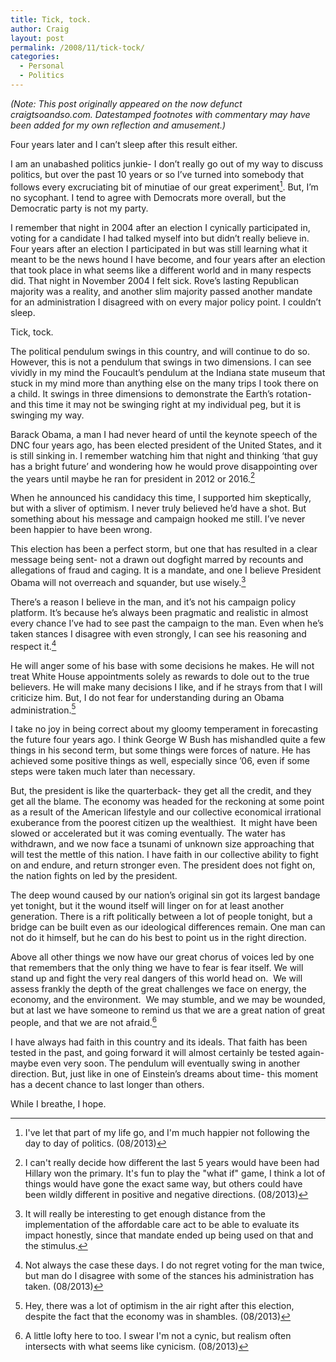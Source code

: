 ```yaml
---
title: Tick, tock.
author: Craig
layout: post
permalink: /2008/11/tick-tock/
categories:
  - Personal
  - Politics
---
```

*(Note: This post originally appeared on the now defunct craigtsoandso.com. Datestamped footnotes with commentary may have been added for my own reflection and amusement.)*

Four years later and I can’t sleep after this result either.

I am an unabashed politics junkie- I don’t really go out of my way to discuss politics, but over the past 10 years or so I’ve turned into somebody that follows every excruciating bit of minutiae of our great experiment[^1]. But, I’m no sycophant. I tend to agree with Democrats more overall, but the Democratic party is not my party.

 [^1]: I've let that part of my life go, and I'm much happier not following the day to day of politics. (08/2013) 

I remember that night in 2004 after an election I cynically participated in, voting for a candidate I had talked myself into but didn’t really believe in. Four years after an election I participated in but was still learning what it meant to be the news hound I have become, and four years after an election that took place in what seems like a different world and in many respects did. That night in November 2004 I felt sick. Rove’s lasting Republican majority was a reality, and another slim majority passed another mandate for an administration I disagreed with on every major policy point. I couldn’t sleep.

Tick, tock.

The political pendulum swings in this country, and will continue to do so. However, this is not a pendulum that swings in two dimensions. I can see vividly in my mind the Foucault’s pendulum at the Indiana state museum that stuck in my mind more than anything else on the many trips I took there on a child. It swings in three dimensions to demonstrate the Earth’s rotation- and this time it may not be swinging right at my individual peg, but it is swinging my way.

Barack Obama, a man I had never heard of until the keynote speech of the DNC four years ago, has been elected president of the United States, and it is still sinking in. I remember watching him that night and thinking ‘that guy has a bright future’ and wondering how he would prove disappointing over the years until maybe he ran for president in 2012 or 2016.[^2]

 [^2]: I can't really decide how different the last 5 years would have been had Hillary won the primary. It's fun to play the "what if" game, I think a lot of things would have gone the exact same way, but others could have been wildly different in positive and negative directions. (08/2013)

When he announced his candidacy this time, I supported him skeptically, but with a sliver of optimism. I never truly believed he’d have a shot. But something about his message and campaign hooked me still. I’ve never been happier to have been wrong.

This election has been a perfect storm, but one that has resulted in a clear message being sent- not a drawn out dogfight marred by recounts and allegations of fraud and caging. It is a mandate, and one I believe President Obama will not overreach and squander, but use wisely.[^3]

 [^3]: It will really be interesting to get enough distance from the implementation of the affordable care act to be able to evaluate its impact honestly, since that mandate ended up being used on that and the stimulus.

There’s a reason I believe in the man, and it’s not his campaign policy platform. It’s because he’s always been pragmatic and realistic in almost every chance I’ve had to see past the campaign to the man. Even when he’s taken stances I disagree with even strongly, I can see his reasoning and respect it.[^4]

 [^4]: Not always the case these days. I do not regret voting for the man twice, but man do I disagree with some of the stances his administration has taken. (08/2013)

He will anger some of his base with some decisions he makes. He will not treat White House appointments solely as rewards to dole out to the true believers. He will make many decisions I like, and if he strays from that I will criticize him. But, I do not fear for understanding during an Obama administration.[^5]

 [^5]: Hey, there was a lot of optimism in the air right after this election, despite the fact that the economy was in shambles. (08/2013) 

I take no joy in being correct about my gloomy temperament in forecasting the future four years ago. I think George W Bush has mishandled quite a few things in his second term, but some things were forces of nature. He has achieved some positive things as well, especially since ’06, even if some steps were taken much later than necessary.

But, the president is like the quarterback- they get all the credit, and they get all the blame. The economy was headed for the reckoning at some point as a result of the American lifestyle and our collective economical irrational exuberance from the poorest citizen up the wealthiest.  It might have been slowed or accelerated but it was coming eventually. The water has withdrawn, and we now face a tsunami of unknown size approaching that will test the mettle of this nation. I have faith in our collective ability to fight on and endure, and return stronger even. The president does not fight on, the nation fights on led by the president.

The deep wound caused by our nation’s original sin got its largest bandage yet tonight, but it the wound itself will linger on for at least another generation. There is a rift politically between a lot of people tonight, but a bridge can be built even as our ideological differences remain. One man can not do it himself, but he can do his best to point us in the right direction.

Above all other things we now have our great chorus of voices led by one that remembers that the only thing we have to fear is fear itself. We will stand up and fight the very real dangers of this world head on.  We will assess frankly the depth of the great challenges we face on energy, the economy, and the environment.  We may stumble, and we may be wounded, but at last we have someone to remind us that we are a great nation of great people, and that we are not afraid.[^6]

 [^6]: A little lofty here to too. I swear I'm not a cynic, but realism often intersects with what seems like cynicism. (08/2013) 

I have always had faith in this country and its ideals. That faith has been tested in the past, and going forward it will almost certainly be tested again- maybe even very soon. The pendulum will eventually swing in another direction. But, just like in one of Einstein’s dreams about time- this moment has a decent chance to last longer than others.

While I breathe, I hope.
